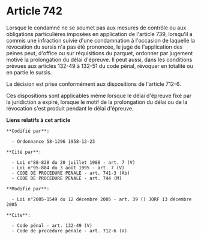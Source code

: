 # Article 742

Lorsque le condamné ne se soumet pas aux mesures de contrôle ou aux obligations particulières imposées en application de
l'article 739, lorsqu'il a commis une infraction suivie d'une condamnation à l'occasion de laquelle la révocation du sursis
n'a pas été prononcée, le juge de l'application des peines peut, d'office ou sur réquisitions du parquet, ordonner par
jugement motivé la prolongation du délai d'épreuve. Il peut aussi, dans les conditions prévues aux articles 132-49 à 132-51
du code pénal, révoquer en totalité ou en partie le sursis. 

La décision est prise conformément aux dispositions de l'article 712-6. 

Ces dispositions sont applicables même lorsque le délai d'épreuve fixé par la juridiction a expiré, lorsque le motif de la
prolongation du délai ou de la révocation s'est produit pendant le délai d'épreuve.

**Liens relatifs à cet article**

	**Codifié par**:

	  - Ordonnance 58-1296 1958-12-23

	**Cité par**:

	  - Loi n°88-828 du 20 juillet 1988 - art. 7 (V)
	  - Loi n°95-884 du 3 août 1995 - art. 7 (V)
	  - CODE DE PROCEDURE PENALE - art. 741-3 (Ab)
	  - CODE DE PROCEDURE PENALE - art. 744 (M)

	**Modifié par**:

	  - Loi n°2005-1549 du 12 décembre 2005 - art. 39 () JORF 13 décembre 2005

	**Cite**:

	  - Code pénal - art. 132-49 (V)
	  - Code de procédure pénale - art. 712-6 (V)

